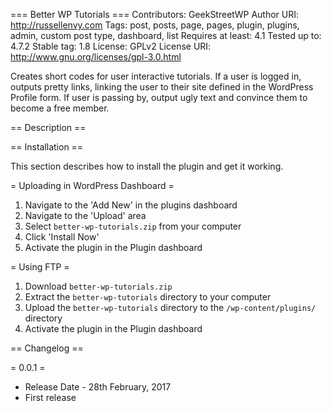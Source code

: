 === Better WP Tutorials ===
Contributors: GeekStreetWP
Author URI: http://russellenvy.com
Tags: post, posts, page, pages, plugin, plugins, admin, custom post type, dashboard, list
Requires at least: 4.1
Tested up to: 4.7.2
Stable tag: 1.8
License: GPLv2
License URI: http://www.gnu.org/licenses/gpl-3.0.html

Creates short codes for user interactive tutorials. If a user is logged in, outputs pretty links, linking the user to their site defined in the WordPress Profile form. If user is passing by, output ugly text and convince them to become a free member.

== Description ==


== Installation ==

This section describes how to install the plugin and get it working.

= Uploading in WordPress Dashboard =

1. Navigate to the 'Add New' in the plugins dashboard
2. Navigate to the 'Upload' area
3. Select `better-wp-tutorials.zip` from your computer
4. Click 'Install Now'
5. Activate the plugin in the Plugin dashboard

= Using FTP =

1. Download `better-wp-tutorials.zip`
2. Extract the `better-wp-tutorials` directory to your computer
3. Upload the `better-wp-tutorials` directory to the `/wp-content/plugins/` directory
4. Activate the plugin in the Plugin dashboard

== Changelog ==

= 0.0.1 =
* Release Date - 28th February, 2017
* First release
